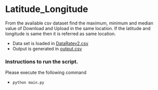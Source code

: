 # Latitude_Longitude
From the available csv dataset find the maximum, minimum and median value of Download and Upload in the same location. If the latitude and longitude is same then it is referred as same location.

* Data set is loaded in [DataRatev2.csv](https://github.com/Senthuran100/Latitude_Longitude/blob/main/DataRatev2.csv)
* Output is generated in [output.csv](https://github.com/Senthuran100/Latitude_Longitude/blob/main/output.csv)

### Instructions to run the script.
Please execute the following command
* `python main.py`
